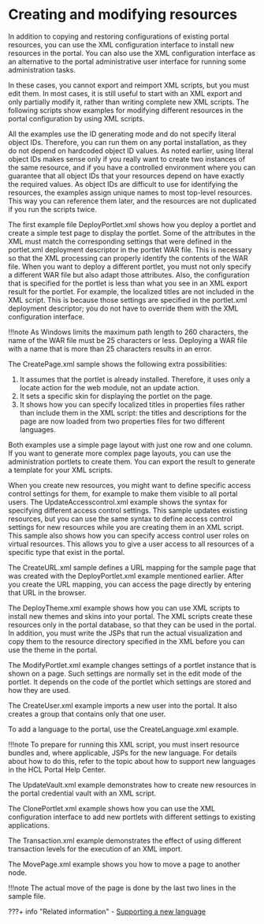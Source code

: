 # Creating and modifying resources

In addition to copying and restoring configurations of existing portal resources, you can use the XML configuration interface to install new resources in the portal. You can also use the XML configuration interface as an alternative to the portal administrative user interface for running some administration tasks.

In these cases, you cannot export and reimport XML scripts, but you must edit them. In most cases, it is still useful to start with an XML export and only partially modify it, rather than writing complete new XML scripts. The following scripts show examples for modifying different resources in the portal configuration by using XML scripts.

All the examples use the ID generating mode and do not specify literal object IDs. Therefore, you can run them on any portal installation, as they do not depend on hardcoded object ID values. As noted earlier, using literal object IDs makes sense only if you really want to create two instances of the same resource, and if you have a controlled environment where you can guarantee that all object IDs that your resources depend on have exactly the required values. As object IDs are difficult to use for identifying the resources, the examples assign unique names to most top-level resources. This way you can reference them later, and the resources are not duplicated if you run the scripts twice.

The first example file DeployPortlet.xml shows how you deploy a portlet and create a simple test page to display the portlet. Some of the attributes in the XML must match the corresponding settings that were defined in the portlet.xml deployment descriptor in the portlet WAR file. This is necessary so that the XML processing can properly identify the contents of the WAR file. When you want to deploy a different portlet, you must not only specify a different WAR file but also adapt those attributes. Also, the configuration that is specified for the portlet is less than what you see in an XML export result for the portlet. For example, the localized titles are not included in the XML script. This is because those settings are specified in the portlet.xml deployment descriptor; you do not have to override them with the XML configuration interface.

!!!note
    As Windows limits the maximum path length to 260 characters, the name of the WAR file must be 25 characters or less. Deploying a WAR file with a name that is more than 25 characters results in an error.

The CreatePage.xml sample shows the following extra possibilities:

1.  It assumes that the portlet is already installed. Therefore, it uses only a locate action for the web module, not an update action.
2.  It sets a specific skin for displaying the portlet on the page.
3.  It shows how you can specify localized titles in properties files rather than include them in the XML script: the titles and descriptions for the page are now loaded from two properties files for two different languages.

Both examples use a simple page layout with just one row and one column. If you want to generate more complex page layouts, you can use the administration portlets to create them. You can export the result to generate a template for your XML scripts.

When you create new resources, you might want to define specific access control settings for them, for example to make them visible to all portal users. The UpdateAccesscontrol.xml example shows the syntax for specifying different access control settings. This sample updates existing resources, but you can use the same syntax to define access control settings for new resources while you are creating them in an XML script. This sample also shows how you can specify access control user roles on virtual resources. This allows you to give a user access to all resources of a specific type that exist in the portal.

The CreateURL.xml sample defines a URL mapping for the sample page that was created with the DeployPortlet.xml example mentioned earlier. After you create the URL mapping, you can access the page directly by entering that URL in the browser.

The DeployTheme.xml example shows how you can use XML scripts to install new themes and skins into your portal. The XML scripts create these resources only in the portal database, so that they can be used in the portal. In addition, you must write the JSPs that run the actual visualization and copy them to the resource directory specified in the XML before you can use the theme in the portal.

The ModifyPortlet.xml example changes settings of a portlet instance that is shown on a page. Such settings are normally set in the edit mode of the portlet. It depends on the code of the portlet which settings are stored and how they are used.

The CreateUser.xml example imports a new user into the portal. It also creates a group that contains only that one user.

To add a language to the portal, use the CreateLanguage.xml example.

!!!note
    To prepare for running this XML script, you must insert resource bundles and, where applicable, JSPs for the new language. For details about how to do this, refer to the topic about how to support new languages in the HCL Portal Help Center.

The UpdateVault.xml example demonstrates how to create new resources in the portal credential vault with an XML script.

The ClonePortlet.xml example shows how you can use the XML configuration interface to add new portlets with different settings to existing applications.

The Transaction.xml example demonstrates the effect of using different transaction levels for the execution of an XML import.

The MovePage.xml example shows you how to move a page to another node.

!!!note
    The actual move of the page is done by the last two lines in the sample file.


???+ info "Related information" 
    -   [Supporting a new language](../../../../portal_admin_tools/language_support/supporting_new_language/index.md)


